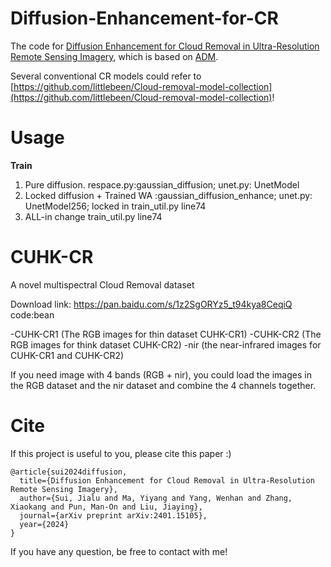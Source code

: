 # Diffusion-Enhancement-for-CR

The code for [Diffusion Enhancement for Cloud Removal in Ultra-Resolution Remote Sensing Imagery](https://arxiv.org/abs/2401.15105), which is based on [ADM](https://github.com/openai/guided-diffusion). 

Several conventional CR models could refer to [https://github.com/littlebeen/Cloud-removal-model-collection](https://github.com/littlebeen/Cloud-removal-model-collection)!

# Usage

**Train**
1. Pure diffusion. respace.py:gaussian_diffusion; unet.py: UnetModel
2. Locked diffusion + Trained WA :gaussian_diffusion_enhance; unet.py: UnetModel256; locked in train_util.py line74
3. ALL-in change train_util.py line74

# CUHK-CR

A novel multispectral Cloud Removal dataset

Download link: https://pan.baidu.com/s/1z2SgORYz5_t94kya8CeqiQ code:bean

-CUHK-CR1 (The RGB images for thin dataset CUHK-CR1)
-CUHK-CR2 (The RGB images for think dataset CUHK-CR2)
-nir (the near-infrared images for CUHK-CR1 and CUHK-CR2)

If you need image with 4 bands (RGB + nir), you could load the images in the RGB dataset and the nir dataset and combine the 4 channels together. 

# Cite

If this project is useful to you, please cite this paper :)

```
@article{sui2024diffusion,
  title={Diffusion Enhancement for Cloud Removal in Ultra-Resolution Remote Sensing Imagery},
  author={Sui, Jialu and Ma, Yiyang and Yang, Wenhan and Zhang, Xiaokang and Pun, Man-On and Liu, Jiaying},
  journal={arXiv preprint arXiv:2401.15105},
  year={2024}
}
```
If you have any question, be free to contact with me!
